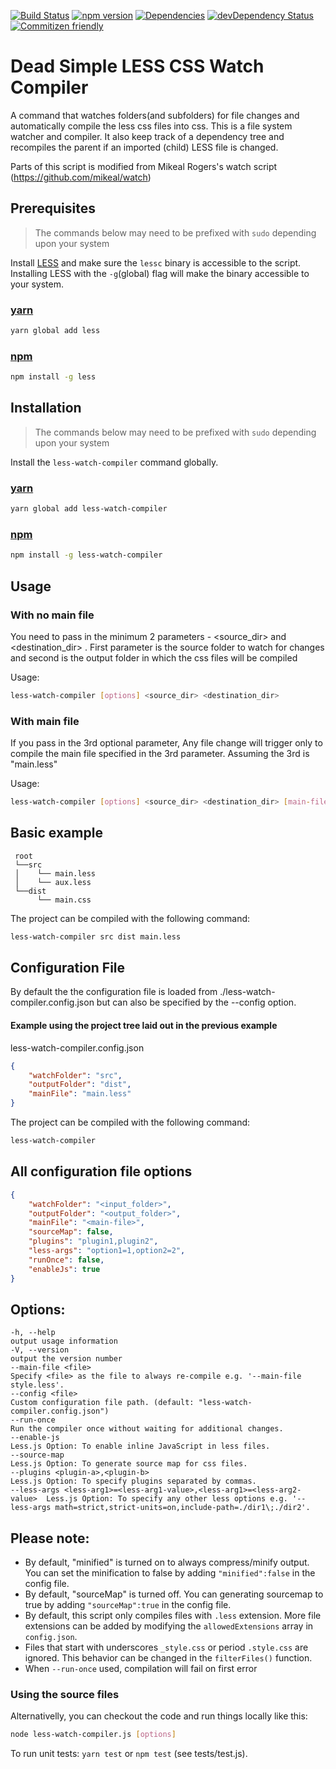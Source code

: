 [![Build Status](https://travis-ci.org/jonycheung/deadsimple-less-watch-compiler.svg?branch=master)](https://travis-ci.org/jonycheung/deadsimple-less-watch-compiler) [![npm version](https://badge.fury.io/js/less-watch-compiler.svg)](https://badge.fury.io/js/less-watch-compiler) [![Dependencies](https://david-dm.org/jonycheung/deadsimple-less-watch-compiler.svg)](https://david-dm.org/jonycheung/less-watch-compiler) [![devDependency Status](https://david-dm.org/jonycheung/deadsimple-less-watch-compiler/dev-status.svg)](https://david-dm.org/jonycheung/less-watch-compiler#info=devDependencies) [![Commitizen friendly](https://img.shields.io/badge/commitizen-friendly-brightgreen.svg)](http://commitizen.github.io/cz-cli/)

Dead Simple LESS CSS Watch Compiler
===================

A command that watches folders(and subfolders) for file changes and automatically compile the less css files into css. This is a file system watcher and compiler. It also keep track of a dependency tree and recompiles the parent if an imported (child) LESS file is changed.

Parts of this script is modified from Mikeal Rogers's watch script (https://github.com/mikeal/watch)


## Prerequisites
>The commands below may need to be prefixed with `sudo` depending upon your system

Install [LESS](http://www.lesscss.org/) and make sure the `lessc` binary is accessible to the script. Installing LESS with the `-g`(global) flag will make the binary accessible to your system.

### [yarn](https://yarnpkg.com/) 
```bash
yarn global add less
```

### [npm](https://www.npmjs.com/)
```bash
npm install -g less
```

## Installation
>The commands below may need to be prefixed with `sudo` depending upon your system

Install the `less-watch-compiler` command globally. 

### [yarn](https://yarnpkg.com/) 
```bash
yarn global add less-watch-compiler
```

### [npm](https://www.npmjs.com/) 
```bash
npm install -g less-watch-compiler
```

## Usage
### With no main file 
You need to pass in the minimum 2 parameters - <source_dir> and <destination_dir> . First parameter is the source folder to watch for changes and second is the output folder in which the css files will be compiled

Usage: 
```bash
less-watch-compiler [options] <source_dir> <destination_dir>
```

### With main file
If you pass in the 3rd optional parameter, Any file change will trigger only to compile the main file specified in the 3rd parameter.
Assuming the 3rd is "main.less" 

Usage: 
```bash
less-watch-compiler [options] <source_dir> <destination_dir> [main-file]
```

## Basic example
```		
 root 
 └──src
 │    └── main.less
 │    └── aux.less
 └──dist
      └── main.css
```

The project can be compiled with the following command:
```bash
less-watch-compiler src dist main.less
```

## Configuration File
By default the the configuration file is loaded from ./less-watch-compiler.config.json but can also be specified by the --config <file> option.

#### Example using the project tree laid out in the previous example

less-watch-compiler.config.json
```json
{
    "watchFolder": "src",
    "outputFolder": "dist",
    "mainFile": "main.less"
}
```
The project can be compiled with the following command:
```bash
less-watch-compiler
```

## All configuration file options
```json
{
    "watchFolder": "<input_folder>",   
    "outputFolder": "<output_folder>",
    "mainFile": "<main-file>",   
    "sourceMap": false,
    "plugins": "plugin1,plugin2",
    "less-args": "option1=1,option2=2",
    "runOnce": false,
    "enableJs": true
}
```

## Options:

    -h, --help                                                               output usage information
    -V, --version                                                            output the version number
    --main-file <file>                                                       Specify <file> as the file to always re-compile e.g. '--main-file style.less'.
    --config <file>                                                          Custom configuration file path. (default: "less-watch-compiler.config.json")
    --run-once                                                               Run the compiler once without waiting for additional changes.
    --enable-js                                                              Less.js Option: To enable inline JavaScript in less files.
    --source-map                                                             Less.js Option: To generate source map for css files.
    --plugins <plugin-a>,<plugin-b>                                          Less.js Option: To specify plugins separated by commas.
    --less-args <less-arg1>=<less-arg1-value>,<less-arg1>=<less-arg2-value>  Less.js Option: To specify any other less options e.g. '--less-args math=strict,strict-units=on,include-path=./dir1\;./dir2'.

## Please note:
* By default, "minified" is turned on to always compress/minify output. You can set the minification to false by adding `"minified":false` in the config file.
* By default, "sourceMap" is turned off. You can generating sourcemap to true by adding `"sourceMap":true` in the config file.
* By default, this script only compiles files with `.less` extension. More file extensions can be added by modifying the `allowedExtensions` array in `config.json`.
* Files that start with underscores `_style.css` or period `.style.css` are ignored. This behavior can be changed in the `filterFiles()` function.
* When `--run-once` used, compilation will fail on first error

### Using the source files
Alternativelly, you can checkout the code and run things locally like this:

```bash
node less-watch-compiler.js [options]
```

To run unit tests: `yarn test` or `npm test` (see tests/test.js).
